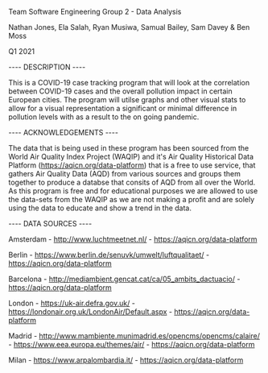 Team Software Engineering Group 2 - Data Analysis

Nathan Jones, Ela Salah, Ryan Musiwa, Samual Bailey, Sam Davey & Ben Moss

Q1 2021

---- DESCRIPTION ----

This is a COVID-19 case tracking program that will look at the correlation between COVID-19 cases and the overall pollution impact in certain European cities. 
The program will utilse graphs and other visual stats to allow for a visual representation a significant or minimal difference in pollution levels with as a 
result to the on going pandemic.

---- ACKNOWLEDGEMENTS ----

The data that is being used in these program has been sourced from the World Air Quality Index Project (WAQIP) and it's Air Quality Historical Data Platform 
(https://aqicn.org/data-platform) that is a free to use service, that gathers Air Quality Data (AQD) from various sources and groups them together to produce 
a databse that consits of AQD from all over the World. As this program is free and for educational purposes we are allowed to use the data-sets from the WAQIP
as we are not making a profit and are solely using the data to educate and show a trend in the data.

---- DATA SOURCES ----

Amsterdam - http://www.luchtmeetnet.nl/
          - https://aqicn.org/data-platform

Berlin    - https://www.berlin.de/senuvk/umwelt/luftqualitaet/
          - https://aqicn.org/data-platform

Barcelona - http://mediambient.gencat.cat/ca/05_ambits_dactuacio/
          - https://aqicn.org/data-platform

London    - https://uk-air.defra.gov.uk/
          - https://londonair.org.uk/LondonAir/Default.aspx
          - https://aqicn.org/data-platform

Madrid    - http://www.mambiente.munimadrid.es/opencms/opencms/calaire/
          - https://www.eea.europa.eu/themes/air/
          - https://aqicn.org/data-platform

Milan     - https://www.arpalombardia.it/
          - https://aqicn.org/data-platform



